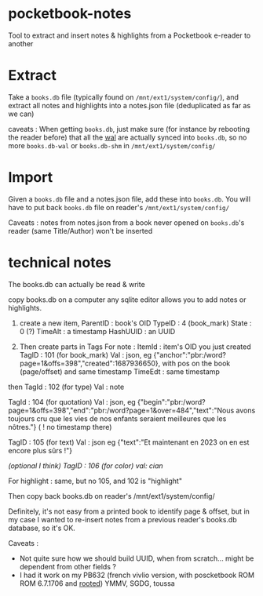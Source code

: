 # pocketbook-notes
Tool to extract and insert notes &amp; highlights from a Pocketbook e-reader to another

# Extract
Take a `books.db` file (typically found on `/mnt/ext1/system/config/`), and extract all notes and highlights into a notes.json file (deduplicated as far as we can)

caveats : 
When getting `books.db`, just make sure (for instance by rebooting the reader before) that all the [wal](https://www.sqlite.org/wal.html) are actually synced into `books.db`, so no more `books.db-wal` or `books.db-shm` in `/mnt/ext1/system/config/`

# Import
Given a `books.db` file and a notes.json file, add these into `books.db`.
You will have to put back `books.db` file on reader's `/mnt/ext1/system/config/`

Caveats : notes from notes.json from a book never opened on `books.db`'s reader (same Title/Author) won't be inserted


# technical notes
The books.db can actually be read & write 

copy books.db on a computer
any sqlite editor allows you to add notes or highlights.

1) create a new item, 
ParentID : book's OID
TypeID : 4 (book_mark)
State : 0 (?)
TimeAlt : a timestamp
HashUUID : an UUID

2) Then create parts in Tags
For note : 
ItemId : item's OID you just created
TagID : 101 (for book_mark)
Val : json, eg {"anchor":"pbr:/word?page=1&offs=398","created":1687936650}, with pos on the book (page/offset) and same timestamp
TimeEdt : same timestamp

then
TagId : 102 (for type)
Val : note

TagId : 104 (for quotation)
Val : json, eg {"begin":"pbr:/word?page=1&offs=398","end":"pbr:/word?page=1&over=484","text":"Nous avons toujours cru que les vies de nos enfants seraient meilleures que les nôtres."} ( ! no timestamp there)

TagID : 105 (for text)
Val : json eg  {"text":"Et maintenant en 2023 on en est encore plus sûrs !"}

_(optional I think)
TagID : 106 (for color)
val: cian_

For highlight : same, but no 105, and 102 is "highlight"

Then copy back books.db on reader's  /mnt/ext1/system/config/

Definitely, it's not easy from a printed book to identify page & offset, but in my case I wanted to re-insert notes from a previous reader's books.db database, so it's OK.

Caveats : 
- Not quite sure how we should build UUID, when from scratch... might be dependent from other fields ?
- I had it work on my PB632 (french vivlio version, with poscketbook ROM ROM 6.7.1706 and [rooted](https://github.com/ezdiy/pbjb)) YMMV, SGDG, toussa
